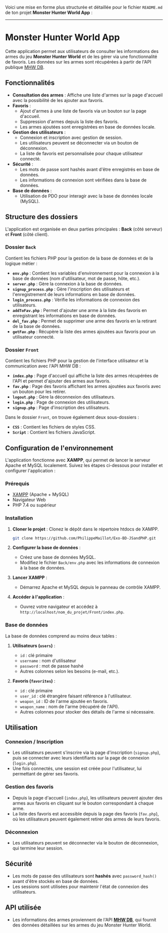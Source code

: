 Voici une mise en forme plus structurée et détaillée pour le fichier `README.md` de ton projet **Monster Hunter World App** :

---

# Monster Hunter World App

Cette application permet aux utilisateurs de consulter les informations des armes du jeu **Monster Hunter World** et de les gérer via une fonctionnalité de favoris. Les données sur les armes sont récupérées à partir de l'API publique [MHW DB](https://mhw-db.com/weapons).

## Fonctionnalités

- **Consultation des armes** : Affiche une liste d'armes sur la page d'accueil avec la possibilité de les ajouter aux favoris.
- **Favoris** :
  - Ajout d'armes à une liste de favoris via un bouton sur la page d'accueil.
  - Suppression d'armes depuis la liste des favoris.
  - Les armes ajoutées sont enregistrées en base de données locale.
- **Gestion des utilisateurs** :
  - Connexion et inscription avec gestion de session.
  - Les utilisateurs peuvent se déconnecter via un bouton de déconnexion.
  - La liste de favoris est personnalisée pour chaque utilisateur connecté.
- **Sécurité** :
  - Les mots de passe sont hashés avant d'être enregistrés en base de données.
  - Les informations de connexion sont vérifiées dans la base de données.
- **Base de données** :
  - Utilisation de PDO pour interagir avec la base de données locale (MySQL).

## Structure des dossiers

L'application est organisée en deux parties principales : **Back** (côté serveur) et **Front** (côté client).

### Dossier `Back`
Contient les fichiers PHP pour la gestion de la base de données et de la logique métier :

- **`env.php`** : Contient les variables d'environnement pour la connexion à la base de données (nom d'utilisateur, mot de passe, hôte, etc.).
- **`server.php`** : Gère la connexion à la base de données.
- **`signup_process.php`** : Gère l'inscription des utilisateurs et l'enregistrement de leurs informations en base de données.
- **`login_process.php`** : Vérifie les informations de connexion des utilisateurs.
- **`addToFav.php`** : Permet d'ajouter une arme à la liste des favoris en enregistrant les informations en base de données.
- **`del_fav.php`** : Permet de supprimer une arme des favoris en la retirant de la base de données.
- **`getFav.php`** : Récupère la liste des armes ajoutées aux favoris pour un utilisateur connecté.

### Dossier `Front`
Contient les fichiers PHP pour la gestion de l'interface utilisateur et la communication avec l'API MHW DB :

- **`index.php`** : Page d'accueil qui affiche la liste des armes récupérées de l'API et permet d'ajouter des armes aux favoris.
- **`fav.php`** : Page des favoris affichant les armes ajoutées aux favoris avec un bouton pour les retirer.
- **`logout.php`** : Gère la déconnexion des utilisateurs.
- **`login.php`** : Page de connexion des utilisateurs.
- **`signup.php`** : Page d'inscription des utilisateurs.

Dans le dossier `Front`, on trouve également deux sous-dossiers :
- **`CSS`** : Contient les fichiers de styles CSS.
- **`Script`** : Contient les fichiers JavaScript.

## Configuration de l'environnement

L'application fonctionne avec **XAMPP**, qui permet de lancer le serveur Apache et MySQL localement. Suivez les étapes ci-dessous pour installer et configurer l'application :

### Prérequis
- [XAMPP](https://www.apachefriends.org/index.html) (Apache + MySQL)
- Navigateur Web
- PHP 7.4 ou supérieur

### Installation

1. **Cloner le projet** :
   Clonez le dépôt dans le répertoire htdocs de XAMPP.

   ```bash
   git clone https://github.com/PhilippeMaillot/Exo-BD-JSandPHP.git
   ```

2. **Configurer la base de données** :
   - Créez une base de données MySQL.
   - Modifiez le fichier `Back/env.php` avec les informations de connexion à la base de données.

3. **Lancer XAMPP** :
   - Démarrez Apache et MySQL depuis le panneau de contrôle XAMPP.
   
4. **Accéder à l'application** :
   - Ouvrez votre navigateur et accédez à `http://localhost/nom_du_projet/Front/index.php`.

### Base de données

La base de données comprend au moins deux tables :

1. **Utilisateurs (`users`)** :
   - `id` : clé primaire
   - `username` : nom d'utilisateur
   - `password` : mot de passe hashé
   - Autres colonnes selon les besoins (e-mail, etc.).

2. **Favoris (`favorites`)** :
   - `id` : clé primaire
   - `user_id` : clé étrangère faisant référence à l'utilisateur.
   - `weapon_id` : ID de l'arme ajoutée en favoris.
   - `weapon_name` : nom de l'arme (récupéré de l'API).
   - Autres colonnes pour stocker des détails de l'arme si nécessaire.

## Utilisation

### Connexion / Inscription

- Les utilisateurs peuvent s'inscrire via la page d'inscription (`signup.php`), puis se connecter avec leurs identifiants sur la page de connexion (`login.php`).
- Une fois connectés, une session est créée pour l'utilisateur, lui permettant de gérer ses favoris.

### Gestion des favoris

- Depuis la page d'accueil (`index.php`), les utilisateurs peuvent ajouter des armes aux favoris en cliquant sur le bouton correspondant à chaque arme.
- La liste des favoris est accessible depuis la page des favoris (`fav.php`), où les utilisateurs peuvent également retirer des armes de leurs favoris.

### Déconnexion

- Les utilisateurs peuvent se déconnecter via le bouton de déconnexion, qui termine leur session.

## Sécurité

- Les mots de passe des utilisateurs sont **hashés** avec `password_hash()` avant d'être stockés en base de données.
- Les sessions sont utilisées pour maintenir l'état de connexion des utilisateurs.

## API utilisée

- Les informations des armes proviennent de l'API **[MHW DB](https://mhw-db.com/weapons)**, qui fournit des données détaillées sur les armes du jeu Monster Hunter World.

